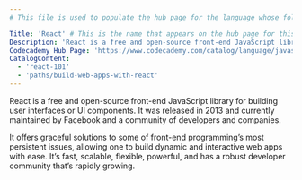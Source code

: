 ```yaml
---
# This file is used to populate the hub page for the language whose folder it's in. Be sure to create a new version if you create a folder for a new language!

Title: 'React' # This is the name that appears on the hub page for this language. Pay attention to capitalization and punctuation!
Description: 'React is a free and open-source front-end JavaScript library for building user interfaces or UI components. It was released in 2013 and currently maintained by Facebook and a community of developers and companies. It offers graceful solutions to some of front-end programming’s most persistent issues, allowing one to build dynamic and interactive web apps with ease. It’s fast, scalable, flexible, powerful, and has a robust developer community that’s rapidly growing.'
Codecademy Hub Page: 'https://www.codecademy.com/catalog/language/javascript' # If codecademy.com doesn't have a hub page for this language, that's okay too. You can leave this field as `null`
CatalogContent:
  - 'react-101'
  - 'paths/build-web-apps-with-react'
---
```


React is a free and open-source front-end JavaScript library for building user interfaces or UI components. It was released in 2013 and currently maintained by Facebook and a community of developers and companies.

It offers graceful solutions to some of front-end programming’s most persistent issues, allowing one to build dynamic and interactive web apps with ease. It’s fast, scalable, flexible, powerful, and has a robust developer community that’s rapidly growing. <!-- # Write up an introductory description of the language here! -->
